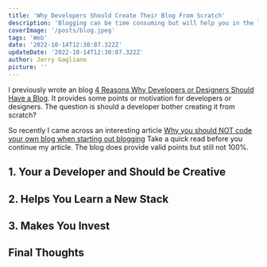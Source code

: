 ```yaml
---
title: 'Why Developers Should Create Their Blog From Scratch'
description: 'Blogging can be time consuming but will help you in the long run.'
coverImage: '/posts/blog.jpeg'
tags: 'Web'
date: '2022-10-14T12:30:07.322Z'
updateDate: '2022-10-14T12:30:07.322Z'
author: Jerry Gagliano
picture: ''
---
```


I previously wrote an blog [4 Reasons Why Developers or Designers Should Have a Blog](https://jgsolutions.ca/posts/why-developers-need-to-blog/). It provides some points or motivation for developers or designers. The question is should a developer bother creating it from scratch? 

So recently I came across an interesting article [Why you should NOT code your own blog when starting out blogging](https://tuomokankaanpaa.com/blog/why-you-should-not-code-your-own-blog-when-starting-blogging) Take a quick read before you continue my article. The blog does provide valid points but still not 100%.

## 1. Your a Developer and Should be Creative

## 2. Helps You Learn a New Stack

## 3. Makes You Invest

## Final Thoughts


<!-- ```
var add2 = function(number) {
  return number + 2;
}
``` -->
